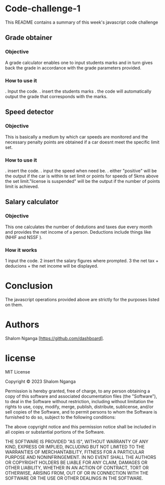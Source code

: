 # Code-challenge-1
This README contains  a summary of this week's javascript code challenge 

## Grade obtainer
### Objective
 A grade calculator enables one to input students marks and in turn gives back the grade 
 in accordance with the grade parameters provided.
 
 ### How to use it 
  . Input the code.
  . insert the students marks 
  . the code will automatically output the grade that corresponds with the marks.

  ## Speed detector
  ### Objective
  This is basically a medium by which car speeds are monitored and the necessary penalty
  points are obtained if a car doesnt meet the specific limit set.

 ### How to use it
 . insert the code.
 . input the speed when need be.
 . either "positive" will be the output if the car is within te set limit or points for speeds of 5kms above the set limit."license is suspended" will be the output if the number of points limit is achieved.

 ## Salary calculator 
 ### Objective
 This one calculates the number of dedutions and taxes due every month and provides the net income of a person. Deductions include things like (NHIF and NSSF ).

 ### How it works
 1 input the code.
 2 insert the salary figures where prompted.
 3 the net tax + deducions + the net income will be displayed.

 # Conclusion
 The javascript operations provided above are strictly for the purposes listed on them.

 # Authors
 Shalom Nganga [https://github.com/dashboard].

# license

MIT License

Copyright © 2023 Shalom Nganga

Permission is hereby granted, free of charge, to any person obtaining a copy of this software and associated documentation files (the "Software"), to deal in the Software without restriction, including without limitation the rights to use, copy, modify, merge, publish, distribute, sublicense, and/or sell copies of the Software, and to permit persons to whom the Software is furnished to do so, subject to the following conditions:

The above copyright notice and this permission notice shall be included in all copies or substantial portions of the Software.

THE SOFTWARE IS PROVIDED "AS IS", WITHOUT WARRANTY OF ANY KIND, EXPRESS OR IMPLIED, INCLUDING BUT NOT LIMITED TO THE WARRANTIES OF MERCHANTABILITY, FITNESS FOR A PARTICULAR PURPOSE AND NONINFRINGEMENT. IN NO EVENT SHALL THE AUTHORS OR COPYRIGHT HOLDERS BE LIABLE FOR ANY CLAIM, DAMAGES OR OTHER LIABILITY, WHETHER IN AN ACTION OF CONTRACT, TORT OR OTHERWISE, ARISING FROM, OUT OF OR IN CONNECTION WITH THE SOFTWARE OR THE USE OR OTHER DEALINGS IN THE SOFTWARE.




